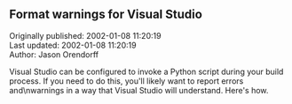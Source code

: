 ## Format warnings for Visual Studio  
Originally published: 2002-01-08 11:20:19  
Last updated: 2002-01-08 11:20:19  
Author: Jason Orendorff  
  
Visual Studio can be configured to invoke a Python script during your build process.  If you need to do this, you'll likely want to report errors and\nwarnings in a way that Visual Studio will understand.  Here's how.